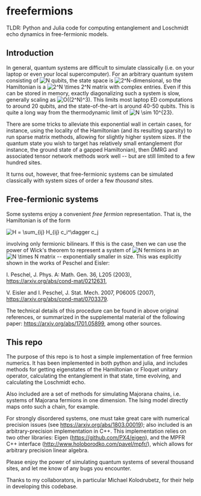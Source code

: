 # freefermions
TLDR: Python and Julia code for computing entanglement and Loschmidt echo dynamics in free-fermionic models. 

## Introduction 

In general, quantum systems are difficult to simulate classically (i.e. on your laptop or even your local supercomputer). For an arbitrary quantum system consisting of ![N](https://render.githubusercontent.com/render/math?math=N) qubits, the state space is ![2^N](https://render.githubusercontent.com/render/math?math=2%5EN)-dimensional, so the Hamiltonian is a ![2^N \times 2^N](https://render.githubusercontent.com/render/math?math=2%5EN%20%5Ctimes%202%5EN) matrix with complex entries. Even if this can be stored in memory, exactly diagonalizing such a system is slow, generally scaling as ![O((2^N)^3)](https://render.githubusercontent.com/render/math?math=O((2%5EN)%5E3)). This limits most laptop ED computations to around 20 qubits, and the state-of-the-art is around 40-50 qubits. This is quite a long way from the thermodynamic limit of ![N \sim 10^{23}](https://render.githubusercontent.com/render/math?math=N%20%5Csim%2010%5E%7B23%7D). 

There are some tricks to alleviate this exponential wall in certain cases, for instance, using the locality of the Hamiltonian (and its resulting sparsity) to run sparse matrix methods, allowing for slightly higher system sizes. If the quantum state you wish to target has relatively small entanglement (for instance, the ground state of a gapped Hamiltonian), then DMRG and associated tensor network methods work well -- but are still limited to a few hundred sites. 

It turns out, however, that free-fermionic systems can be simulated classically with system sizes of order a few *thousand* sites. 

## Free-fermionic systems 

Some systems enjoy a convenient *free fermion* representation. That is, the Hamiltonian is of the form 

![H = \sum_{ij} H_{ij} c_i^\dagger c_j](https://render.githubusercontent.com/render/math?math=H%20%3D%20%5Csum_%7Bij%7D%20H_%7Bij%7D%20c_i%5E%5Cdagger%20c_j)


involving only fermionic bilinears. If this is the case, then we can use the power of Wick's theorem to represent a system of ![N](https://render.githubusercontent.com/render/math?math=N) fermions in an ![N \times N](https://render.githubusercontent.com/render/math?math=N%20%5Ctimes%20N) matrix -- exponentially smaller in size. This was explicitly shown in the works of Peschel and Eisler:

I. Peschel, J. Phys. A: Math. Gen. 36, L205 (2003), https://arxiv.org/abs/cond-mat/0212631,

V. Eisler and I. Peschel, J. Stat. Mech. 2007, P06005 (2007), https://arxiv.org/abs/cond-mat/0703379.

The technical details of this procedure can be found in above original references, or summarized in the supplemental material of the following paper: https://arxiv.org/abs/1701.05899, among other sources.

## This repo

The purpose of this repo is to host a simple implementation of free fermion numerics. It has been implemented in both python and julia, and includes methods for getting eigenstates of the Hamiltonian or Floquet unitary operator, calculating the entanglement in that state, time evolving, and calculating the Loschmidt echo. 

Also included are a set of methods for simulating Majorana chains, i.e. systems of Majorana fermions in one dimension. The Ising model directly maps onto such a chain, for example. 

For strongly disordered systems, one must take great care with numerical precision issues (see https://arxiv.org/abs/1803.00019); also included is an arbitrary-precision implementation in C++. This implementation relies on two other libraries: Eigen (https://github.com/PX4/eigen), and the MPFR C++ interface (http://www.holoborodko.com/pavel/mpfr/), which allows for arbitrary precision linear algebra. 

Please enjoy the power of simulating quantum systems of several thousand sites, and let me know of any bugs you encounter.

Thanks to my collaborators, in particular Michael Kolodrubetz, for their help in developing this codebase.
